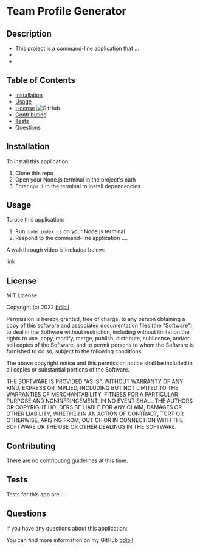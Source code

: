# Team Profile Generator <Team Profile Generator>
  
## Description  
- This project is a command-line application that ...
-
-


## Table of Contents 
- [Installation](#installation)
- [Usage](#usage)
- [License](#license)  ![GitHub](https://img.shields.io/github/license/bdibil/Team-Profile-Generator)
- [Contributing](#contributing)
- [Tests](#Tests)
- [Questions](#Questions)

## Installation  
To install this application:
1. Clone this repo 
2. Open your Node.js terminal in the project's path   
3. Enter `npm i` in the terminal to install dependencies

## Usage    
To use this application:
1. Run `node index.js` on your Node.js terminal
2. Respond to the command-line application ....

A walkthrough video is included below: 

[link](url)


## License  
MIT License

Copyright (c)  2022  [bdibil](https://github.com/bdibil)

Permission is hereby granted, free of charge, to any person obtaining a copy
of this software and associated documentation files (the "Software"), to deal
in the Software without restriction, including without limitation the rights
to use, copy, modify, merge, publish, distribute, sublicense, and/or sell
copies of the Software, and to permit persons to whom the Software is
furnished to do so, subject to the following conditions:

The above copyright notice and this permission notice shall be included in all
copies or substantial portions of the Software.

THE SOFTWARE IS PROVIDED "AS IS", WITHOUT WARRANTY OF ANY KIND, EXPRESS OR
IMPLIED, INCLUDING BUT NOT LIMITED TO THE WARRANTIES OF MERCHANTABILITY,
FITNESS FOR A PARTICULAR PURPOSE AND NONINFRINGEMENT. IN NO EVENT SHALL THE
AUTHORS OR COPYRIGHT HOLDERS BE LIABLE FOR ANY CLAIM, DAMAGES OR OTHER
LIABILITY, WHETHER IN AN ACTION OF CONTRACT, TORT OR OTHERWISE, ARISING FROM,
OUT OF OR IN CONNECTION WITH THE SOFTWARE OR THE USE OR OTHER DEALINGS IN THE
SOFTWARE.


## Contributing  
There are no contributing guidelines at this time.


## Tests     
Tests for this app are ....


## Questions 
If you have any questions about this application: 
  
You can find more information on my GitHub [bdibil](https://github.com/bdibil)

